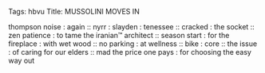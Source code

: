 Tags: hbvu
Title: MUSSOLINI MOVES IN
  
thompson noise : again :: nyrr : slayden : tenessee :: cracked : the socket :: zen patience : to tame the iranian™ architect :: season start : for the fireplace : with wet wood :: no parking : at wellness :: bike : core :: the issue : of caring for our elders :: mad the price one pays : for choosing the easy way out